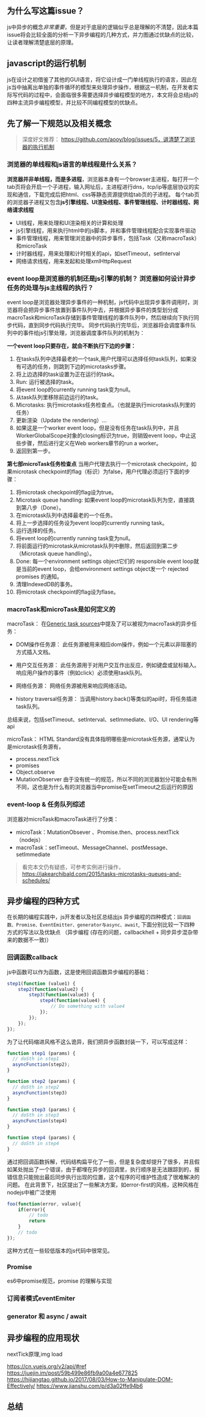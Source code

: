 ## 为什么写这篇issue？
js中异步的概念*非常重要*，但是对于底层的逻辑似乎总是理解的不清楚，因此本篇issue将会比较全面的分析一下异步编程的几种方式，并力图通过优缺点的比较，让读者理解清楚底层的原理。

## javascript的运行机制
js在设计之初借鉴了其他的GUI语言，将它设计成一门单线程执行的语言，因此在js当中抽离出单独的事件循环的模型来处理异步操作，根据这一机制，在开发者实际写代码的过程中，会面临很多需要选择异步编程模型的地方，本文将会总结js的四种主流异步编程模型，并比较不同编程模型的优缺点。


## 先了解一下规范以及相关概念

> 深度好文推荐： https://github.com/aooy/blog/issues/5，讲清楚了浏览器的执行机制

### 浏览器的单线程和js语言的单线程是什么关系？
**浏览器并非单线程，而是多进程**，浏览器本身有一个browser主进程，每打开一个tab页将会开启一个子进程，输入网址后，主进程进行dns，tcp/ip等底层协议的实现和通信，下载完成后把html、css等静态资源提供给tab页的子进程。
每个tab页的浏览器子进程又包含**js引擎线程、UI渲染线程、事件管理线程、计时器线程、网络请求线程**
+ UI线程，用来处理和UI渲染相关的计算和处理
+ js引擎线程，用来执行html中的js脚本，并和事件管理线程配合实现事件驱动
+ 事件管理线程，用来管理浏览器中的异步事件，包括Task（又称macroTask）和microTask
+ 计时器线程，用来处理和计时相关的api，如setTimeout，setInterval
+ 网络请求线程，用来发起和处理xmlHttpRequest

### event loop是浏览器的机制还是js引擎的机制？ 浏览器如何设计异步任务的处理与js主线程的执行？
event loop是浏览器处理异步事件的一种机制，js代码中出现异步事件调用时，浏览器将会把异步事件放置到事件队列中去，并根据异步事件的类型划分成macroTask和microTask存储到事件管理线程的事件队列中，然后继续向下执行同步代码，直到同步代码执行完毕。
同步代码执行完毕后，浏览器将会调度事件队列中的事件给js引擎处理，浏览器调度事件队列的机制为：

**一个event loop只要存在，就会不断执行下边的步骤：**

1. 在tasks队列中选择最老的一个task,用户代理可以选择任何task队列，如果没有可选的任务，则跳到下边的microtasks步骤。
2. 将上边选择的task设置为正在运行的task。
3. Run: 运行被选择的task。
4. 将event loop的currently running task变为null。
5. 从task队列里移除前边运行的task。
6. Microtasks: 执行microtasks任务检查点。（也就是执行microtasks队列里的任务）
7. 更新渲染（Update the rendering）...
8. 如果这是一个worker event loop，但是没有任务在task队列中，并且
WorkerGlobalScope对象的closing标识为true，则销毁event loop，中止这些步骤，然后进行定义在Web workers章节的run a worker。
9. 返回到第一步。

**第七部microTask任务检查点**
当用户代理去执行一个microtask checkpoint，如果microtask checkpoint的flag（标识）为false，用户代理必须运行下面的步骤：
1. 将microtask checkpoint的flag设为true。
2. Microtask queue handling: 如果event loop的microtask队列为空，直接跳到第八步（Done）。
3. 在microtask队列中选择最老的一个任务。
4. 将上一步选择的任务设为event loop的currently running task。
5. 运行选择的任务。
6. 将event loop的currently running task变为null。
7. 将前面运行的microtask从microtask队列中删除，然后返回到第二步（Microtask queue handling）。
8. Done: 每一个environment settings object它们的 responsible event loop就是当前的event loop，会给environment settings object发一个 rejected promises 的通知。
9. 清理IndexedDB的事务。
10. 将microtask checkpoint的flag设为flase。


### macroTask和microTask是如何定义的
macroTask： 在[Generic task sources](https://html.spec.whatwg.org/multipage/webappapis.html#generic-task-sources)中提及了可以被视为macroTask的异步任务：
+ DOM操作任务源：
此任务源被用来相应dom操作，例如一个元素以非阻塞的方式插入文档。

+ 用户交互任务源：
此任务源用于对用户交互作出反应，例如键盘或鼠标输入。响应用户操作的事件（例如click）必须使用task队列。

+ 网络任务源：
网络任务源被用来响应网络活动。

+ history traversal任务源：
当调用history.back()等类似的api时，将任务插进task队列。

总结来说，包括setTimeout、setInterval、setImmediate、I/O、UI rendering等api

microTask：
HTML Standard没有具体指明哪些是microtask任务源，通常认为是microtask任务源有，
+ process.nextTick
+ promises
+ Object.observe
+ MutationObserver
由于没有统一的规范，所以不同的浏览器划分可能会有所不同，这也是为什么有的浏览器当中promise在setTimeout之后运行的原因


### event-loop & 任务队列综述
浏览器对microTask和macroTask进行了分类：
+ microTask：MutationObsever 、Promise.then、process.nextTick（nodejs）
+ macroTask：setTimeout、MessageChannel、postMessage、setImmediate

> 看完本文仍有疑惑，可参考实例进行操作，https://jakearchibald.com/2015/tasks-microtasks-queues-and-schedules/


## 异步编程的四种方式
在长期的编程实践中，js开发者以及社区总结出js 异步编程的四种模式：``回调函数、Promise、EventEmitter、generator与async、await``, 下面分别比较一下四种方式的写法以及优缺点
（异步编程 (存在的问题，callbackhell + 同步异步混杂带来的数据不一致)）
### 回调函数callback
js中函数可以作为函数，这是使用回调函数异步编程的基础：
```javascript
step1(function (value1) {
    step2(function(value2) {
        step3(function(value3) {
            step4(function(value4) {
                // Do something with value4
            });
        });
    });
});
```

为了让代码缩进风格不这么诡异，我们把异步函数封装一下，可以写成这样：
```js
function step1 (params) {
  // doSth in step1
  asyncFunction(step2);
}

function step2 (params) {
  // doSth in step2
  asyncFunction(step3)
}

function step3 (params) {
  // doSth in step3
  asyncFunction(step4)
}

function step4 (params) {
  // doSth in step4
}
```
通过把回调函数拆解，代码结构扁平化了一些，但是复杂度却提升了很多，并且假如某处抛出了一个错误，由于都埋在异步的回调里，执行顺序是无法跟踪到的，报错信息只能抛出最后同步执行出现的位置，这个程序的可维护性造成了很难解决的问题。
在此背景下，社区提出了一些解决方案，如error-first的风格，这种风格在nodejs中被广泛使用
```js
foo(function(error, value){
	if(error){
        // todo
        return
	}
	// todo
});
```
这种方式在一些较低版本的js代码中很常见。

### Promise

es6中promise规范，promise 的理解与实现





### 订阅者模式eventEmiter

### generator 和 async / await


## 异步编程的应用现状
nextTick原理,img load

https://cn.vuejs.org/v2/api/#ref
https://juejin.im/post/59b499e86fb9a00a4e677825
https://hijiangtao.github.io/2017/08/03/How-to-Manipulate-DOM-Effectively/
https://www.jianshu.com/p/d3a02ffe94b6

## 总结
